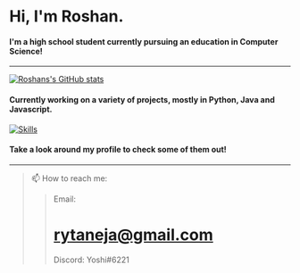 # Hi, I'm Roshan.
#### I'm a high school student currently pursuing an education in Computer Science!
---
[![Roshans's GitHub stats](https://github-readme-stats.vercel.app/api?username=Daroshi11260)](https://github.com/anuraghazra/github-readme-stats)
#### Currently working on a variety of projects, mostly in Python, Java and Javascript.
[![Skills](https://skillicons.dev/icons?i=py,java,cpp,discord,bots,js,html,pug,css,mongo,aws,ps,pr,ae)](https://skillicons.dev)
#### Take a look around my profile to check some of them out!
---
>📫 How to reach me:
>> Email: <h1 href="mailto:rytaneja@gmail.com">rytaneja@gmail.com</h1>
>> 
>> Discord: Yoshi#6221

<!--
**Daroshi11260/Daroshi11260** is a ✨ _special_ ✨ repository because its `README.md` (this file) appears on your GitHub profile.

Here are some ideas to get you started:

- 🔭 I’m currently working on ...
- 🌱 I’m currently learning ...
- 👯 I’m looking to collaborate on ...
- 🤔 I’m looking for help with ...
- 💬 Ask me about ...
- 📫 How to reach me: ...
- 😄 Pronouns: ...
- ⚡ Fun fact: ...
-->
